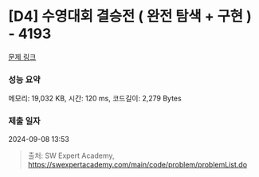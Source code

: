 # [D4] 수영대회 결승전 ( 완전 탐색 + 구현 ) - 4193 

[문제 링크](https://swexpertacademy.com/main/code/problem/problemDetail.do?contestProbId=AWKaG6_6AGQDFARV) 

### 성능 요약

메모리: 19,032 KB, 시간: 120 ms, 코드길이: 2,279 Bytes

### 제출 일자

2024-09-08 13:53



> 출처: SW Expert Academy, https://swexpertacademy.com/main/code/problem/problemList.do